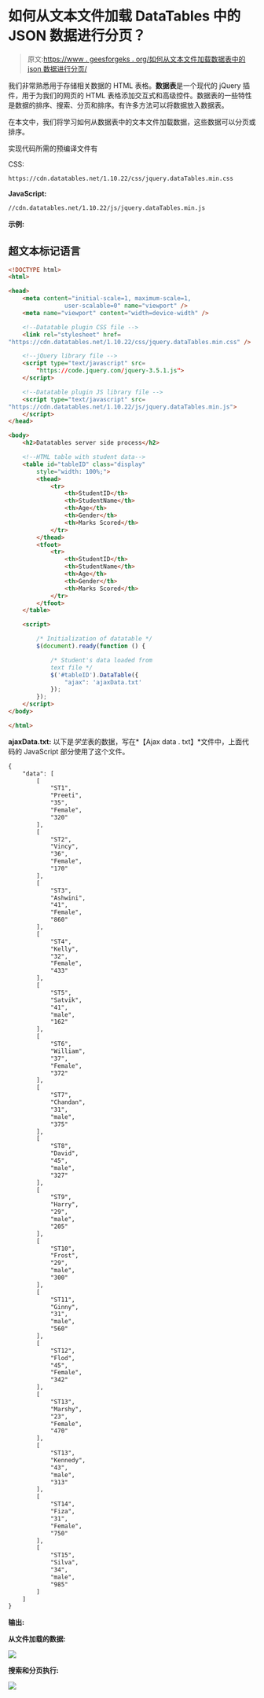 # 如何从文本文件加载 DataTables 中的 JSON 数据进行分页？

> 原文:[https://www . geesforgeks . org/如何从文本文件加载数据表中的 json 数据进行分页/](https://www.geeksforgeeks.org/how-to-load-json-data-in-datatables-from-text-file-for-pagination/)

我们非常熟悉用于存储相关数据的 HTML 表格。**数据表**是一个现代的 jQuery 插件，用于为我们的网页的 HTML 表格添加交互式和高级控件。数据表的一些特性是数据的排序、搜索、分页和排序。有许多方法可以将数据放入数据表。

在本文中，我们将学习如何从数据表中的文本文件加载数据，这些数据可以分页或排序。

实现代码所需的预编译文件有

CSS:

```html
https://cdn.datatables.net/1.10.22/css/jquery.dataTables.min.css
```

**JavaScript:**

```html
//cdn.datatables.net/1.10.22/js/jquery.dataTables.min.js
```

**示例:**

## 超文本标记语言

```html
<!DOCTYPE html>
<html>

<head>
    <meta content="initial-scale=1, maximum-scale=1, 
                user-scalable=0" name="viewport" />
    <meta name="viewport" content="width=device-width" />

    <!--Datatable plugin CSS file -->
    <link rel="stylesheet" href=
"https://cdn.datatables.net/1.10.22/css/jquery.dataTables.min.css" />

    <!--jQuery library file -->
    <script type="text/javascript" src=
        "https://code.jquery.com/jquery-3.5.1.js">
    </script>

    <!--Datatable plugin JS library file -->
    <script type="text/javascript" src=
"https://cdn.datatables.net/1.10.22/js/jquery.dataTables.min.js">
    </script>
</head>

<body>
    <h2>Datatables server side process</h2>

    <!--HTML table with student data-->
    <table id="tableID" class="display" 
        style="width: 100%;">
        <thead>
            <tr>
                <th>StudentID</th>
                <th>StudentName</th>
                <th>Age</th>
                <th>Gender</th>
                <th>Marks Scored</th>
            </tr>
        </thead>
        <tfoot>
            <tr>
                <th>StudentID</th>
                <th>StudentName</th>
                <th>Age</th>
                <th>Gender</th>
                <th>Marks Scored</th>
            </tr>
        </tfoot>
    </table>

    <script>

        /* Initialization of datatable */
        $(document).ready(function () {

            /* Student's data loaded from 
            text file */
            $('#tableID').DataTable({
                "ajax": 'ajaxData.txt'
            });
        });
    </script>
</body>

</html>
```

**ajaxData.txt:** 以下是*学生*表的数据，写在*【Ajax data . txt】*文件中，上面代码的 JavaScript 部分使用了这个文件。

```html
{
    "data": [
        [
            "ST1",
            "Preeti",
            "35",
            "Female",
            "320"
        ],
        [
            "ST2",
            "Vincy",
            "36",
            "Female",
            "170"
        ],
        [
            "ST3",
            "Ashwini",
            "41",
            "Female",
            "860"
        ],
        [
            "ST4",
            "Kelly",
            "32",
            "Female",
            "433"
        ],
        [
            "ST5",
            "Satvik",
            "41",
            "male",
            "162"
        ],
        [
            "ST6",
            "William",
            "37",
            "Female",
            "372"
        ],
        [
            "ST7",
            "Chandan",
            "31",
            "male",
            "375"
        ],
        [
            "ST8",
            "David",
            "45",
            "male",
            "327"
        ],
        [
            "ST9",
            "Harry",
            "29",
            "male",
            "205"
        ],
        [
            "ST10",
            "Frost",
            "29",
            "male",
            "300"
        ],
        [
            "ST11",
            "Ginny",
            "31",
            "male",
            "560"
        ],
        [
            "ST12",
            "Flod",
            "45",
            "Female",
            "342"
        ],
        [
            "ST13",
            "Marshy",
            "23",
            "Female",
            "470"
        ],
        [
            "ST13",
            "Kennedy",
            "43",
            "male",
            "313"
        ],
        [
            "ST14",
            "Fiza",
            "31",
            "Female",
            "750"
        ],
        [
            "ST15",
            "Silva",
            "34",
            "male",
            "985"
        ]
    ]
}

```

**输出:**

**从文件加载的数据:**

![](img/812cfec0cb2089184788b8e467c6c8da.png)

**搜索和分页执行:**

![](img/fb83575dfb9d3b8bb8f117cf60e94cae.png)